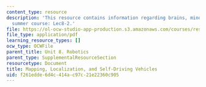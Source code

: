 ```yaml
---
content_type: resource
description: 'This resource contains information regarding brains, minds and machines
  summer course: Lec8-2.'
file: https://ol-ocw-studio-app-production.s3.amazonaws.com/courses/res-9-003-brains-minds-and-machines-summer-course-summer-2015/f261edde6d4c414ac97c21e22360c905_MITRES_9_003SUM15_Lec8-2.pdf
file_type: application/pdf
learning_resource_types: []
ocw_type: OCWFile
parent_title: Unit 8. Robotics
parent_type: SupplementalResourceSection
resourcetype: Document
title: Mapping, Localization, and Self-Driving Vehicles
uid: f261edde-6d4c-414a-c97c-21e22360c905
---
```

